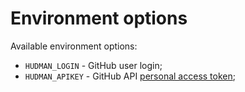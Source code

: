 # Environment options

Available environment options:

  * `HUDMAN_LOGIN` - GitHub user login;
  * `HUDMAN_APIKEY` - GitHub API [personal access token](https://docs.github.com/en/articles/creating-a-personal-access-token-for-the-command-line);
